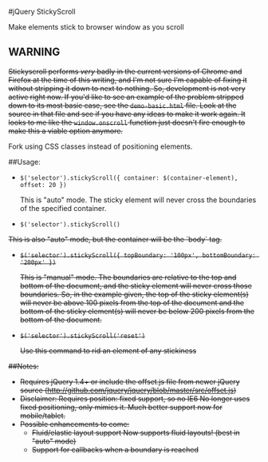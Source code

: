#jQuery StickyScroll

Make elements stick to browser window as you scroll

## WARNING

<del>Stickyscroll performs *very* badly in the current versions of Chrome and Firefox
at the time of this writing, and I'm not sure I'm capable of fixing it without
stripping it down to next to nothing. So, development is not very active right
now. If you'd like to see an example of the problem stripped down to its most
basic case, see the `demo-basic.html` file. Look at the source in that file and
see if you have any ideas to make it work again. It looks to me like the
`window.onscroll` function just doesn't fire enough to make this a viable option
anymore.</del>

Fork using CSS classes instead of positioning elements.

##Usage:
- `$('selector').stickyScroll({ container: $(container-element), offset: 20 })`

  This is "auto" mode. The sticky element will never cross the boundaries
  of the specified container.

- `$('selector').stickyScroll()`
<del>
  This is also "auto" mode, but the container will be the `body` tag.

- `$('selector').stickyScroll({ topBoundary: '100px', bottomBoundary: '200px' })`

  This is "manual" mode. The boundaries are relative to the top and bottom of
  the document, and the sticky element will never cross those boundaries. So,
  in the example given, the top of the sticky element(s) will never be above
  100 pixels from the top of the document and the bottom of the sticky
  element(s) will never be below 200 pixels from the bottom of the document.

- `$('selector').stickyScroll('reset')`

  Use this command to rid an element of any stickiness

##Notes:
- Requires jQuery 1.4+ or include the offset.js file from newer jQuery source (http://github.com/jquery/jquery/blob/master/src/offset.js)
- <del>Disclaimer: Requires position: fixed support, so no IE6</del> No longer uses fixed positioning, only mimics it. Much better support now for mobile/tablet.
- Possible enhancements to come: 
	- <del>Fluid/elastic layout support</del> Now supports fluid layouts! (best in "auto" mode)
	- Support for callbacks when a boundary is reached
</del>
